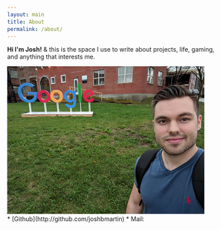 ```yaml
---
layout: main
title: About
permalink: /about/
---
```

**Hi I'm Josh!** & this is the space I use to write about projects, life, gaming, and anything that interests me.
<div class="me">
  <img src='/assets/me.png'>
</div>
* [Github](http://github.com/joshbmartin)
* Mail: <dev.joshm@gmail.com>

